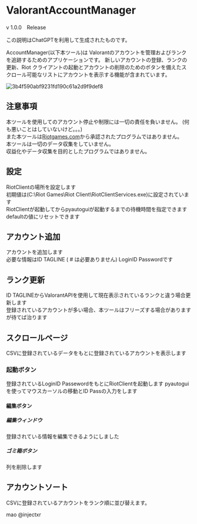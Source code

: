 # ValorantAccountManager
v 1.0.0　Release

この説明はChatGPTを利用して生成されたものです。

AccountManager(以下本ツール)は Valorantのアカウントを管理およびランクを追跡するためのアプリケーションです。 
新しいアカウントの登録、ランクの更新、Riot クライアントの起動とアカウントの削除のためのボタンを備えたスクロール可能なリストにアカウントを表示する機能が含まれています。

![3b4f590abf9231fd190c61a2d9f9def8](https://github.com/injectxr/ValorantAccountManager/assets/90289410/bc14f787-6f6c-4222-a805-b29290393baa)

## **注意事項**

本ツールを使用してのアカウント停止や制限には一切の責任を負いません。	(何も悪いことはしていないけど。。。)</br>
また本ツールは[Riotgames.com](https://www.riotgames.com/ja)から承認されたプログラムではありません。</br>
本ツールは一切のデータ収集をしていません。</br>
収益化やデータ収集を目的としたプログラムではありません。</br>



## **設定**　

RiotClientの場所を設定します<br>
初期値は(C:\Riot Games\Riot Client\RiotClientServices.exe)に設定されています<br>
RiotClientが起動してからpyautoguiが起動するまでの待機時間を指定できます<br>
defaultの値にリセットできます<br>
 
 
## **アカウント追加**

アカウントを追加します<br>
必要な情報はID TAGLINE ( # は必要ありません) LoginID Passwordです<br>
 
## **ランク更新**

ID TAGLINEからValorantAPIを使用して現在表示されているランクと違う場合更新します<br>
登録されているアカウントが多い場合、本ツールはフリーズする場合がありますが待てば治ります<br>


## **スクロールページ**

CSVに登録されているデータをもとに登録されているアカウントを表示します<br>
  
### **起動ボタン**
登録されているLoginID PassewordをもとにRiotClientを起動します
pyautogui を使ってマウスカーソルの移動とID Passの入力をします

#### **編集ボタン**
##### 編集ウィンドウ
登録されている情報を編集できるようにしました
##### ゴミ箱ボタン
列を削除します

## **アカウントソート**

CSVに登録されているアカウントをランク順に並び替えます。



mao 
@injectxr
